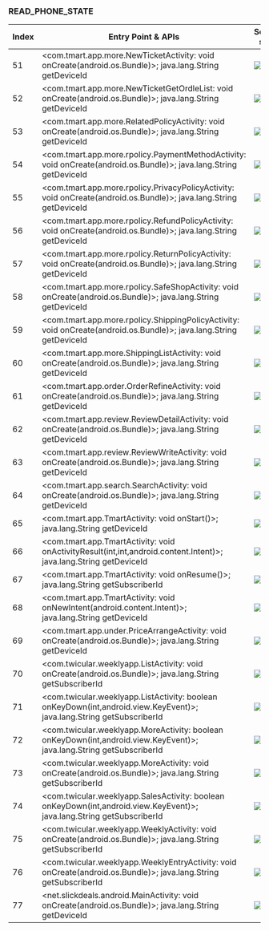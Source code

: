 ### READ_PHONE_STATE
| Index | Entry Point & APIs | Screen shot | Resource id | Label |
| ------------- | ------------- | ------------- |-------------|-------------|
| 51 | <com.tmart.app.more.NewTicketActivity: void onCreate(android.os.Bundle)>; java.lang.String getDeviceId | ![](D:\COSMOS\output\py\Play_win8\Shopping\com.tmart.app\com.tmart.app.more.NewTicketActivity.png) |  | |
| 52 | <com.tmart.app.more.NewTicketGetOrdleList: void onCreate(android.os.Bundle)>; java.lang.String getDeviceId | ![](D:\COSMOS\output\py\Play_win8\Shopping\com.tmart.app\com.tmart.app.more.NewTicketGetOrdleList.png) |  | |
| 53 | <com.tmart.app.more.RelatedPolicyActivity: void onCreate(android.os.Bundle)>; java.lang.String getDeviceId | ![](D:\COSMOS\output\py\Play_win8\Shopping\com.tmart.app\com.tmart.app.more.RelatedPolicyActivity.png) |  | |
| 54 | <com.tmart.app.more.rpolicy.PaymentMethodActivity: void onCreate(android.os.Bundle)>; java.lang.String getDeviceId | ![](D:\COSMOS\output\py\Play_win8\Shopping\com.tmart.app\com.tmart.app.more.rpolicy.PaymentMethodActivity.png) |  | |
| 55 | <com.tmart.app.more.rpolicy.PrivacyPolicyActivity: void onCreate(android.os.Bundle)>; java.lang.String getDeviceId | ![](D:\COSMOS\output\py\Play_win8\Shopping\com.tmart.app\com.tmart.app.more.rpolicy.PrivacyPolicyActivity.png) |  | |
| 56 | <com.tmart.app.more.rpolicy.RefundPolicyActivity: void onCreate(android.os.Bundle)>; java.lang.String getDeviceId | ![](D:\COSMOS\output\py\Play_win8\Shopping\com.tmart.app\com.tmart.app.more.rpolicy.RefundPolicyActivity.png) |  | |
| 57 | <com.tmart.app.more.rpolicy.ReturnPolicyActivity: void onCreate(android.os.Bundle)>; java.lang.String getDeviceId | ![](D:\COSMOS\output\py\Play_win8\Shopping\com.tmart.app\com.tmart.app.more.rpolicy.ReturnPolicyActivity.png) |  | |
| 58 | <com.tmart.app.more.rpolicy.SafeShopActivity: void onCreate(android.os.Bundle)>; java.lang.String getDeviceId | ![](D:\COSMOS\output\py\Play_win8\Shopping\com.tmart.app\com.tmart.app.more.rpolicy.SafeShopActivity.png) |  | |
| 59 | <com.tmart.app.more.rpolicy.ShippingPolicyActivity: void onCreate(android.os.Bundle)>; java.lang.String getDeviceId | ![](D:\COSMOS\output\py\Play_win8\Shopping\com.tmart.app\com.tmart.app.more.rpolicy.ShippingPolicyActivity.png) |  | |
| 60 | <com.tmart.app.more.ShippingListActivity: void onCreate(android.os.Bundle)>; java.lang.String getDeviceId | ![](D:\COSMOS\output\py\Play_win8\Shopping\com.tmart.app\com.tmart.app.more.ShippingListActivity.png) |  | |
| 61 | <com.tmart.app.order.OrderRefineActivity: void onCreate(android.os.Bundle)>; java.lang.String getDeviceId | ![](D:\COSMOS\output\py\Play_win8\Shopping\com.tmart.app\com.tmart.app.order.OrderRefineActivity.png) |  | |
| 62 | <com.tmart.app.review.ReviewDetailActivity: void onCreate(android.os.Bundle)>; java.lang.String getDeviceId | ![](D:\COSMOS\output\py\Play_win8\Shopping\com.tmart.app\com.tmart.app.review.ReviewDetailActivity.png) |  | |
| 63 | <com.tmart.app.review.ReviewWriteActivity: void onCreate(android.os.Bundle)>; java.lang.String getDeviceId | ![](D:\COSMOS\output\py\Play_win8\Shopping\com.tmart.app\com.tmart.app.review.ReviewWriteActivity.png) |  | |
| 64 | <com.tmart.app.search.SearchActivity: void onCreate(android.os.Bundle)>; java.lang.String getDeviceId | ![](D:\COSMOS\output\py\Play_win8\Shopping\com.tmart.app\com.tmart.app.search.SearchActivity.png) |  | |
| 65 | <com.tmart.app.TmartActivity: void onStart()>; java.lang.String getDeviceId | ![](D:\COSMOS\output\py\Play_win8\Shopping\com.tmart.app\com.tmart.app.TmartActivity.png) |  | |
| 66 | <com.tmart.app.TmartActivity: void onActivityResult(int,int,android.content.Intent)>; java.lang.String getDeviceId | ![](D:\COSMOS\output\py\Play_win8\Shopping\com.tmart.app\com.tmart.app.TmartActivity.png) |  | |
| 67 | <com.tmart.app.TmartActivity: void onResume()>; java.lang.String getSubscriberId | ![](D:\COSMOS\output\py\Play_win8\Shopping\com.tmart.app\com.tmart.app.TmartActivity.png) |  | |
| 68 | <com.tmart.app.TmartActivity: void onNewIntent(android.content.Intent)>; java.lang.String getDeviceId | ![](D:\COSMOS\output\py\Play_win8\Shopping\com.tmart.app\com.tmart.app.TmartActivity.png) |  | |
| 69 | <com.tmart.app.under.PriceArrangeActivity: void onCreate(android.os.Bundle)>; java.lang.String getDeviceId | ![](D:\COSMOS\output\py\Play_win8\Shopping\com.tmart.app\com.tmart.app.under.PriceArrangeActivity.png) |  | |
| 70 | <com.twicular.weeklyapp.ListActivity: void onCreate(android.os.Bundle)>; java.lang.String getSubscriberId | ![](D:\COSMOS\output\py\Play_win8\Shopping\com.twicular.weeklyapp\com.twicular.weeklyapp.ListActivity.png) |  | |
| 71 | <com.twicular.weeklyapp.ListActivity: boolean onKeyDown(int,android.view.KeyEvent)>; java.lang.String getSubscriberId | ![](D:\COSMOS\output\py\Play_win8\Shopping\com.twicular.weeklyapp\com.twicular.weeklyapp.ListActivity.png) |  | |
| 72 | <com.twicular.weeklyapp.MoreActivity: boolean onKeyDown(int,android.view.KeyEvent)>; java.lang.String getSubscriberId | ![](D:\COSMOS\output\py\Play_win8\Shopping\com.twicular.weeklyapp\com.twicular.weeklyapp.MoreActivity.png) |  | |
| 73 | <com.twicular.weeklyapp.MoreActivity: void onCreate(android.os.Bundle)>; java.lang.String getSubscriberId | ![](D:\COSMOS\output\py\Play_win8\Shopping\com.twicular.weeklyapp\com.twicular.weeklyapp.MoreActivity.png) |  | |
| 74 | <com.twicular.weeklyapp.SalesActivity: boolean onKeyDown(int,android.view.KeyEvent)>; java.lang.String getSubscriberId | ![](D:\COSMOS\output\py\Play_win8\Shopping\com.twicular.weeklyapp\com.twicular.weeklyapp.SalesActivity.png) |  | |
| 75 | <com.twicular.weeklyapp.WeeklyActivity: void onCreate(android.os.Bundle)>; java.lang.String getSubscriberId | ![](D:\COSMOS\output\py\Play_win8\Shopping\com.twicular.weeklyapp\com.twicular.weeklyapp.WeeklyActivity.png) |  | |
| 76 | <com.twicular.weeklyapp.WeeklyEntryActivity: void onCreate(android.os.Bundle)>; java.lang.String getSubscriberId | ![](D:\COSMOS\output\py\Play_win8\Shopping\com.twicular.weeklyapp\com.twicular.weeklyapp.WeeklyEntryActivity.png) |  | |
| 77 | <net.slickdeals.android.MainActivity: void onCreate(android.os.Bundle)>; java.lang.String getDeviceId | ![](D:\COSMOS\output\py\Play_win8\Shopping\net.slickdeals.android\net.slickdeals.android.MainActivity.png) |  | |
